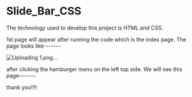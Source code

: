 # Slide_Bar_CSS

The technology used to develop this project is HTML and CSS.

1st page will appear after running the code which is the index page.
The page looks like-------

![Uploading 1.png…]()


after clicking the hamburger menu on the left top side. We will see this page-------





thank you!!!!

